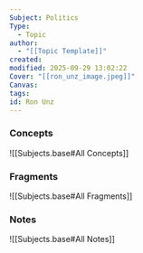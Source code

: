 ```yaml
---
Subject: Politics
Type:
  - Topic
author:
  - "[[Topic Template]]"
created:
modified: 2025-09-29 13:02:22
Cover: "[[ron_unz_image.jpeg]]"
Canvas:
tags:
id: Ron Unz
---
```

### Concepts
![[Subjects.base#All Concepts]]

### Fragments
![[Subjects.base#All Fragments]]

### Notes
![[Subjects.base#All Notes]]

